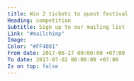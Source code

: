 ```yaml
---
title: Win 2 tickets to quest festival
Heading: competition
Subtitle: Sign up to our mailing list
Link: "#mailchimp"
Image: 
Color: "#FF4081"
From date: 2017-06-27 00:00:00 +07:00
To date: 2017-07-02 00:00:00 +07:00
Is on top: false
---
```


